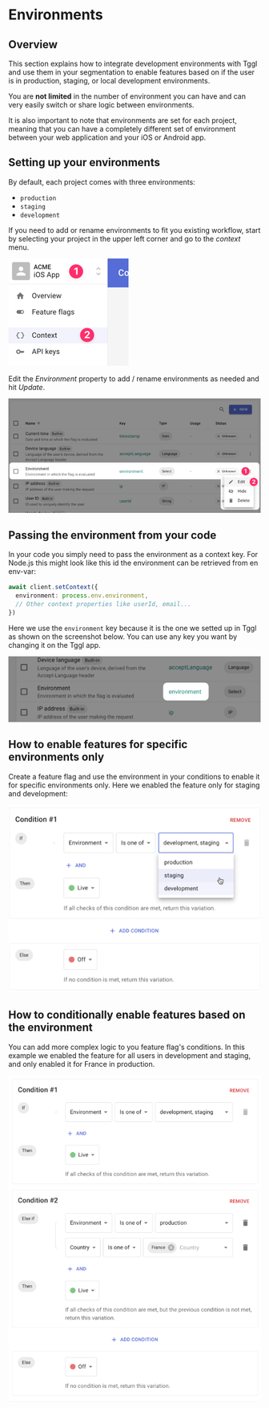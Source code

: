 # Environments

## Overview

This section explains how to integrate development environments with Tggl and
use them in your segmentation to enable features based on if the user is in
production, staging, or local development environments. 

You are **not limited** in the number of environment you can have and can 
very easily switch or share logic between environments.

It is also important to note that environments are set for each project, 
meaning that you can have a completely different set of environment between 
your web application and your iOS or Android app.

## Setting up your environments

By default, each project comes with three environments:
- `production`
- `staging`
- `development`

If you need to add or rename environments to fit you existing workflow, 
start by selecting your project in the upper left corner and go to the 
_context_ menu.

![Context menu](./context-menu.png)

Edit the _Environment_ property to add / rename environments as needed and 
hit _Update_.

![edit environment](./edit-environment.png)

## Passing the environment from your code

In your code you simply need to pass the environment as a context key. For 
Node.js this might look like this id the environment can be retrieved from 
en env-var:
```ts
await client.setContext({
  environment: process.env.environment,
  // Other context properties like userId, email...
})
```

Here we use the `environment` key because it is the one we setted up in Tggl 
as shown on the screenshot below. You can use any key you want by changing 
it on the Tggl app.

![Environment key](./environment-key.png)

## How to enable features for specific environments only

Create a feature flag and use the environment in your conditions to 
enable it for specific environments only. Here we enabled the feature only for 
staging and development:

![edit environment](./environment-condition.png)

## How to conditionally enable features based on the environment

You can add more complex logic to you feature flag's conditions. In this 
example we enabled the feature for all users in development and staging, and 
only enabled it for France in production.

![Complex conditions](./complex-env-conditions.png)